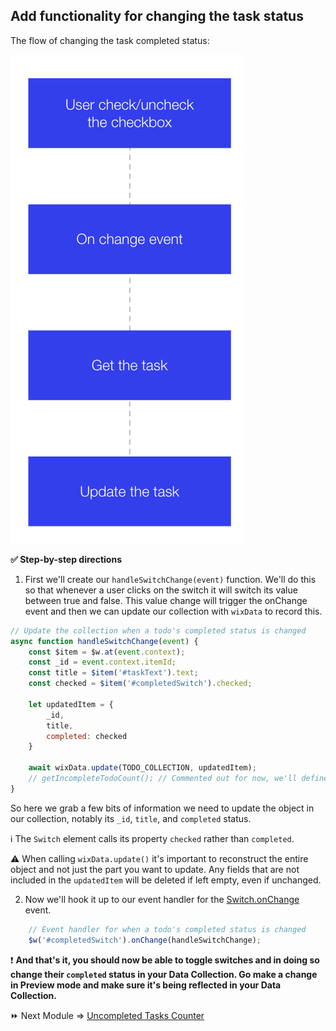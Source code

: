 ## Add functionality for changing the task status

The flow of changing the task completed status:

<p><img src="assets/change-task-status-flow.png" alt="Change Task Status Flow"></p>

**:white_check_mark: Step-by-step directions**

1. First we'll create our `handleSwitchChange(event)` function. We'll do this so that whenever a user clicks on the switch it will switch its value between true and false. This value change will trigger the onChange event and then we can update our collection with `wixData` to record this.

```js
// Update the collection when a todo's completed status is changed
async function handleSwitchChange(event) {
    const $item = $w.at(event.context);
    const _id = event.context.itemId;
    const title = $item('#taskText').text;
    const checked = $item('#completedSwitch').checked;

    let updatedItem = {
        _id,
        title,
        completed: checked
    }

    await wixData.update(TODO_COLLECTION, updatedItem);
    // getIncompleteTodoCount(); // Commented out for now, we'll define this later!
}
```

So here we grab a few bits of information we need to update the object in our collection, notably its `_id`, `title`, and `completed` status. 

:information_source: The `Switch` element calls its property `checked` rather than `completed`.

:warning: When calling `wixData.update()` it's important to reconstruct the entire object and not just the part you want to update. Any fields that are not included in the `updatedItem` will be deleted if left empty, even if unchanged.

2. Now we'll hook it up to our event handler for the [Switch.onChange](https://www.wix.com/velo/reference/$w/switch/onchange) event.

```js
    // Event handler for when a todo's completed status is changed
    $w('#completedSwitch').onChange(handleSwitchChange);
```

:exclamation: **And that's it, you should now be able to toggle switches and in doing so change their `completed` status in your Data Collection. Go make a change in Preview mode and make sure it's being reflected in your Data Collection.**

:fast_forward: Next Module => [Uncompleted Tasks Counter](UNCOMPLETED_TASK_COUNTER.md)
